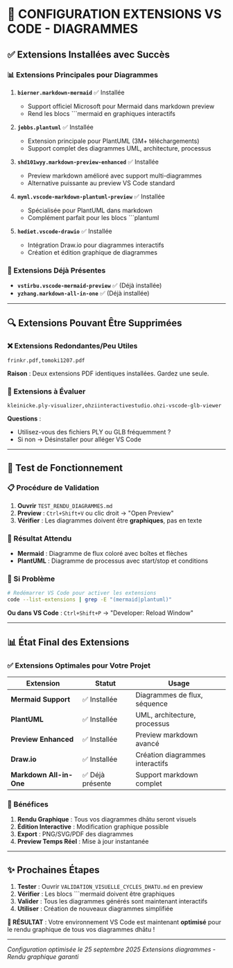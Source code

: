 # 🔧 CONFIGURATION EXTENSIONS VS CODE - DIAGRAMMES

## ✅ Extensions Installées avec Succès

### 📊 Extensions Principales pour Diagrammes

1. **`bierner.markdown-mermaid`** ✅ Installée
   - Support officiel Microsoft pour Mermaid dans markdown preview
   - Rend les blocs ```mermaid en graphiques interactifs

2. **`jebbs.plantuml`** ✅ Installée  
   - Extension principale pour PlantUML (3M+ téléchargements)
   - Support complet des diagrammes UML, architecture, processus

3. **`shd101wyy.markdown-preview-enhanced`** ✅ Installée
   - Preview markdown amélioré avec support multi-diagrammes
   - Alternative puissante au preview VS Code standard

4. **`myml.vscode-markdown-plantuml-preview`** ✅ Installée
   - Spécialisée pour PlantUML dans markdown
   - Complément parfait pour les blocs ```plantuml

5. **`hediet.vscode-drawio`** ✅ Installée
   - Intégration Draw.io pour diagrammes interactifs
   - Création et édition graphique de diagrammes

### 🎯 Extensions Déjà Présentes

- **`vstirbu.vscode-mermaid-preview`** ✅ (Déjà installée)
- **`yzhang.markdown-all-in-one`** ✅ (Déjà installée)

---

## 🔍 Extensions Pouvant Être Supprimées

### ❌ Extensions Redondantes/Peu Utiles

```vscode-extensions
frinkr.pdf,tomoki1207.pdf
```

**Raison** : Deux extensions PDF identiques installées. Gardez une seule.

### 🧹 Extensions à Évaluer

```vscode-extensions
kleinicke.ply-visualizer,ohziinteractivestudio.ohzi-vscode-glb-viewer
```

**Questions** :
- Utilisez-vous des fichiers PLY ou GLB fréquemment ?
- Si non → Désinstaller pour alléger VS Code

---

## 🚀 Test de Fonctionnement

### 📋 Procédure de Validation

1. **Ouvrir** `TEST_RENDU_DIAGRAMMES.md`
2. **Preview** : `Ctrl+Shift+V` ou clic droit → "Open Preview"
3. **Vérifier** : Les diagrammes doivent être **graphiques**, pas en texte

### 🎯 Résultat Attendu

- **Mermaid** : Diagramme de flux coloré avec boîtes et flèches
- **PlantUML** : Diagramme de processus avec start/stop et conditions

### 🔧 Si Problème

```bash
# Redémarrer VS Code pour activer les extensions
code --list-extensions | grep -E "(mermaid|plantuml)"
```

**Ou dans VS Code** : `Ctrl+Shift+P` → "Developer: Reload Window"

---

## 📊 État Final des Extensions

### ✅ Extensions Optimales pour Votre Projet

| Extension | Statut | Usage |
|-----------|--------|-------|
| **Mermaid Support** | ✅ Installée | Diagrammes de flux, séquence |
| **PlantUML** | ✅ Installée | UML, architecture, processus |
| **Preview Enhanced** | ✅ Installée | Preview markdown avancé |
| **Draw.io** | ✅ Installée | Création diagrammes interactifs |
| **Markdown All-in-One** | ✅ Déjà présente | Support markdown complet |

### 🎯 Bénéfices

1. **Rendu Graphique** : Tous vos diagrammes dhātu seront visuels
2. **Édition Interactive** : Modification graphique possible
3. **Export** : PNG/SVG/PDF des diagrammes
4. **Preview Temps Réel** : Mise à jour instantanée

---

## ✨ Prochaines Étapes

1. **Tester** : Ouvrir `VALIDATION_VISUELLE_CYCLES_DHATU.md` en preview
2. **Vérifier** : Les blocs ```mermaid doivent être graphiques  
3. **Valider** : Tous les diagrammes générés sont maintenant interactifs
4. **Utiliser** : Création de nouveaux diagrammes simplifiée

**🎉 RÉSULTAT** : Votre environnement VS Code est maintenant **optimisé** pour le rendu graphique de tous vos diagrammes dhātu !

---

*Configuration optimisée le 25 septembre 2025*
*Extensions diagrammes - Rendu graphique garanti*
